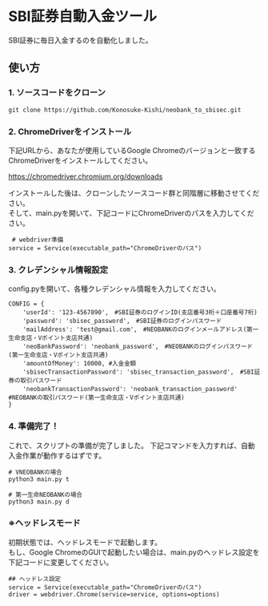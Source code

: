 # SBI証券自動入金ツール

SBI証券に毎日入金するのを自動化しました。<br>

## 使い方

### 1. ソースコードをクローン

```
git clone https://github.com/Konosuke-Kishi/neobank_to_sbisec.git
```

### 2. ChromeDriverをインストール

下記URLから、あなたが使用しているGoogle Chromeのバージョンと一致する<br>
ChromeDriverをインストールしてください。<br>

https://chromedriver.chromium.org/downloads

インストールした後は、クローンしたソースコード群と同階層に移動させてください。<br>
そして、main.pyを開いて、下記コードにChromeDriverのパスを入力してください。

```
 # webdriver準備
service = Service(executable_path="ChromeDriverのパス")
```

### 3. クレデンシャル情報設定

config.pyを開いて、各種クレデンシャル情報を入力してください。<br>

```
CONFIG = {
    'userId': '123-4567890',　#SBI証券のログインID(支店番号3桁＋口座番号7桁)
    'password': 'sbisec_password',　#SBI証券のログインパスワード
    'mailAddress': 'test@gmail.com',　#NEOBANKのログインメールアドレス(第一生命支店・Vポイント支店共通)
    'neoBankPassword': 'neobank_password',　#NEOBANKのログインパスワード(第一生命支店・Vポイント支店共通)
    'amountOfMoney': 10000, #入金金額
    'sbisecTransactionPassword': 'sbisec_transaction_password',　#SBI証券の取引パスワード
    'neobankTransactionPassword': 'neobank_transaction_password'　#NEOBANKの取引パスワード(第一生命支店・Vポイント支店共通)
}
```

### 4. 準備完了！

これで、スクリプトの準備が完了しました。
下記コマンドを入力すれば、自動入金作業が動作するはずです。

```
# VNEOBANKの場合
python3 main.py t

# 第一生命NEOBANKの場合
python3 main.py d
```

### ※ヘッドレスモード

初期状態では、ヘッドレスモードで起動します。<br>
もし、Google ChromeのGUIで起動したい場合は、main.pyのヘッドレス設定を<br>
下記コードに変更してください。

```
## ヘッドレス設定
service = Service(executable_path="ChromeDriverのパス")
driver = webdriver.Chrome(service=service, options=options)
```
